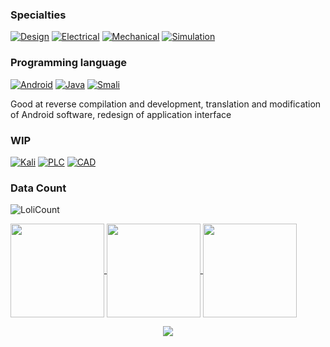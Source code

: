 ### Specialties

[![Design](https://img.shields.io/badge/-Design-29B6F6?style=flat&logo=java&logoColor=white)](#)
[![Electrical](https://img.shields.io/badge/-Electrical-FF3D00?style=flat&logo=java&logoColor=white)](#)
[![Mechanical](https://img.shields.io/badge/-Mechanical-90A4AE?style=flat&logo=java&logoColor=white)](#)
[![Simulation](https://img.shields.io/badge/-Simulation-9CCC65?style=flat&logo=java&logoColor=white)](#)

### Programming language
[![Android](https://img.shields.io/badge/-Android-3DDC84?style=flat&logo=Android&logoColor=white)](#)
[![Java](https://img.shields.io/badge/-Java-007396?style=flat&logo=java&logoColor=white)](#)
[![Smali](https://img.shields.io/badge/-Smali-7F52FF?style=flat&logo=&logoColor=white)](#)

Good at reverse compilation and development, translation and modification of Android software, redesign of application interface

### WIP
[![Kali](https://img.shields.io/badge/-Kali-3986F5?style=flat&logo=&logoColor=white)](#)
[![PLC](https://img.shields.io/badge/-PLC-CE93D8?style=flat&logo=&logoColor=white)](#)
[![CAD](https://img.shields.io/badge/-CAD-FFB74D?style=flat&logo=&logoColor=white)](#)

### Data Count
![LoliCount](https://count.getloli.com/get/@PatrickAlex2019?theme=asoul)

 <a href="https://github.com/PatrickAlex2019">
    <img align="center"
         height="150em"
         src="https://github-readme-streak-stats.herokuapp.com/?user=PatrickAlex2019&theme=black-ice&hide_border=true&stroke=0000&background=0D1117&ring=e05397&fire=e05397&currStreakLabel=e05397" />
 </a>
 <a href="https://github.com/PatrickAlex2019">
    <img align="center"
         height="150em"
         src="https://github-readme-stats.vercel.app/api/top-langs?username=PatrickAlex2019&show_icons=true&include_all_commits=true&count_private=true&theme=apprentice&hide_border=true&bg_color=0D1117&layout=compact"
    />
 </a>
 <a href="https://github.com/PatrickAlex2019">
    <img align="center"
         height="150em"
         src="https://activity-graph.herokuapp.com/graph?username=PatrickAlex2019&custom_title=My%20Activity%20Graph!&hide_border=true&bg_color=0D1117&line=fff&point=fff&theme=github" />
  </a>
</p>

<p align="center">
  <a href="https://github.com/PatrickAlex2019">
    <img
      align="center"
      src="https://github-profile-trophy.vercel.app/?username=PatrickAlex2019&theme=onedark&no-frame=true&row=1&&margin-w=20&no-bg=true"/>
  </a>
</a>
